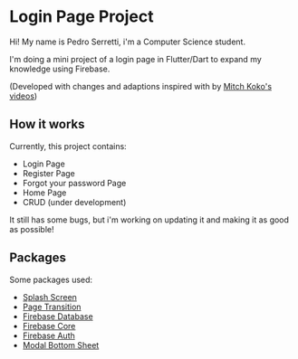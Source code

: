 # Login Page Project 

Hi! My name is Pedro Serretti, i'm a Computer Science student.

I'm doing a mini project of a login page in Flutter/Dart to expand my knowledge using Firebase.

(Developed with changes and adaptions inspired with by [Mitch Koko's videos](https://youtube.com/@createdbykoko))

## How it works

Currently, this project contains:
- Login Page
- Register Page 
- Forgot your password Page 
- Home Page 
- CRUD (under development)

It still has some bugs, but i'm working on updating it and making it as good as possible!

## Packages 

Some packages used:
- [Splash Screen](https://pub.dev/packages/flutter_native_splash)
- [Page Transition](https://pub.dev/packages/page_transition)
- [Firebase Database](https://pub.dev/packages/firebase_database)
- [Firebase Core](https://pub.dev/packages/firebase_core)
- [Firebase Auth](https://pub.dev/packages/firebase_auth)
- [Modal Bottom Sheet](https://pub.dev/packages/modal_bottom_sheet)
